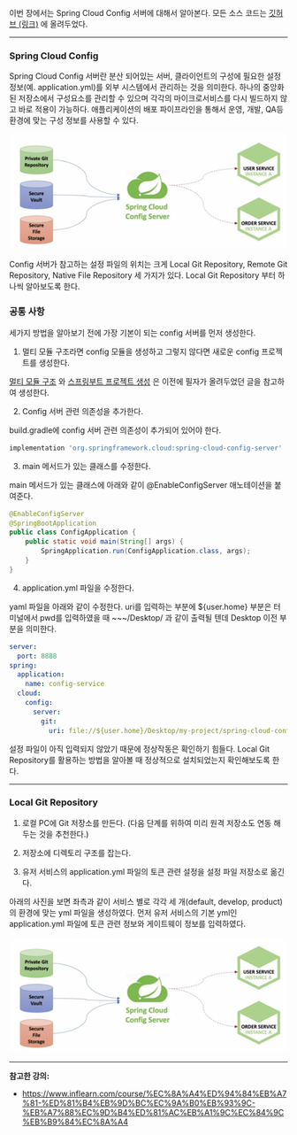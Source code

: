 이번 장에서는 Spring Cloud Config 서버에 대해서 알아본다.
모든 소스 코드는 [깃허브 (링크)](https://github.com/roy-zz/spring-cloud) 에 올려두었다.

---

### Spring Cloud Config

Spring Cloud Config 서버란 분산 되어있는 서버, 클라이언트의 구성에 필요한 설정 정보(예. application.yml)를 외부 시스템에서 관리하는 것을 의미한다.
하나의 중앙화 된 저장소에서 구성요소를 관리할 수 있으며 각각의 마이크로서비스를 다시 빌드하지 않고 바로 적용이 가능하다.
애플리케이션의 배포 파이프라인을 통해서 운영, 개발, QA등 환경에 맞는 구성 정보를 사용할 수 있다.

![](image/spring-cloud-config-image.png)

Config 서버가 참고하는 설정 파일의 위치는 크게 Local Git Repository, Remote Git Repository, Native File Repository 세 가지가 있다.
Local Git Repository 부터 하나씩 알아보도록 한다.

### 공통 사항

세가지 방법을 알아보기 전에 가장 기본이 되는 config 서버를 먼저 생성한다.

1. 멀티 모듈 구조라면 config 모듈을 생성하고 그렇지 않다면 새로운 config 프로젝트를 생성한다.

[멀티 모듈 구조](https://imprint.tistory.com/206?category=1069520) 와 [스프링부트 프로젝트 생성](https://imprint.tistory.com/3?category=1067500) 은 이전에 필자가 올려두었던 글을 참고하여 생성한다.

2. Config 서버 관련 의존성을 추가한다.

build.gradle에 config 서버 관련 의존성이 추가되어 있어야 한다.

```bash
implementation 'org.springframework.cloud:spring-cloud-config-server'
```

3. main 메서드가 있는 클래스를 수정한다.

main 메서드가 있는 클래스에 아래와 같이 @EnableConfigServer 애노테이션을 붙여준다.

```java
@EnableConfigServer
@SpringBootApplication
public class ConfigApplication {
    public static void main(String[] args) {
        SpringApplication.run(ConfigApplication.class, args);
    }
}
```

4. application.yml 파일을 수정한다.

yaml 파일을 아래와 같이 수정한다.
uri를 입력하는 부분에 ${user.home} 부분은 터미널에서 pwd를 입력하였을 때 ~~~/Desktop/ 과 같이 출력될 텐데 Desktop 이전 부분을 의미한다.

```yaml
server:
  port: 8888
spring:
  application:
    name: config-service
  cloud:
    config:
      server:
        git:
          uri: file://${user.home}/Desktop/my-project/spring-cloud-config
```

설정 파일이 아직 입력되지 않았기 때문에 정상작동은 확인하기 힘들다.
Local Git Repository를 활용하는 방법을 알아볼 때 정상적으로 설치되었는지 확인해보도록 한다.

---

### Local Git Repository

1. 로컬 PC에 Git 저장소를 만든다. (다음 단계를 위하여 미리 원격 저장소도 연동 해두는 것을 추천한다.)

2. 저장소에 디렉토리 구조를 잡는다.

3. 유저 서비스의 application.yml 파일의 토큰 관련 설정을 설정 파일 저장소로 옮긴다.

아래의 사진을 보면 좌측과 같이 서비스 별로 각각 세 개(default, develop, product)의 환경에 맞는 yml 파일을 생성하였다.
먼저 유저 서비스의 기본 yml인 application.yml 파일에 토큰 관련 정보와 게이트웨이 정보를 입력하였다.

![](image/spring-cloud-config-image.png)



---

**참고한 강의:** 

- https://www.inflearn.com/course/%EC%8A%A4%ED%94%84%EB%A7%81-%ED%81%B4%EB%9D%BC%EC%9A%B0%EB%93%9C-%EB%A7%88%EC%9D%B4%ED%81%AC%EB%A1%9C%EC%84%9C%EB%B9%84%EC%8A%A4